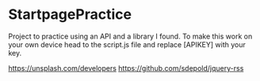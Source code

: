 # StartpagePractice

Project to practice using an API and a library I found. To make this work on your own device head to the script.js file and replace [APIKEY] with your key.

https://unsplash.com/developers
https://github.com/sdepold/jquery-rss
